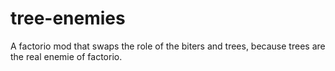 # tree-enemies
A factorio mod that swaps the role of the biters and trees, because trees are the real enemie of factorio.
